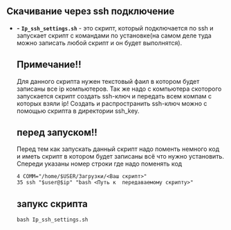 ## Скачивание через ssh подключение
- **-** **`Ip_ssh_settings.sh`** - это скрипт, который подключается по ssh и запускает скрипт с командами по установке(на самом деле туда можно записать любой скрипт и он будет выполнятся).

  ## Примечание!!
  Для данного скрипта нужен текстовый фаил в котором будет записаны все ip компьютеров. Так же надо с компьютера скоторого запускается скрипт создать ssh-ключ и передать всем компам с которых взяли ip! Создать и распространить ssh-ключ можно с помощью скрипта в директории ssh_key.
   
   ## перед запуском!!
   Перед тем как запускать данный скрипт надо поменть немного код и иметь скрипт в котором будет записаны всё что нужно установить. Спереди указаны номер строки где надо поменять код
   ```
   4 COMM="/home/$USER/Загрузки/<Ваш скрипт>"
   35 ssh "$user@$ip" "bash <Путь к  передаваемому скрипту>"
   ```
   
   ## запукс скрипта
  ```
  bash Ip_ssh_settings.sh
  ```
